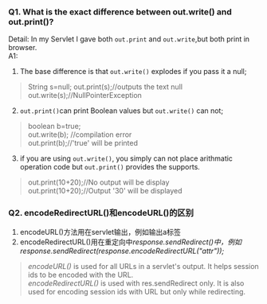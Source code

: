 ### Q1. What is the exact difference between out.write() and out.print()?
Detail: In my Servlet I gave both `out.print` and `out.write`,but both print in browser.  
A1:  
1. The base difference is that `out.write()` explodes if you pass it a null;
> String s=null;
out.print(s);//outputs the text null
out.write(s);//NullPointerException
2. `out.print()`can print Boolean values but `out.write()` can not;
> boolean b=true;  
out.write(b); //compilation error  
out.print(b);//'true' will be printed
3. if you are using `out.write()`, you simply can not place arithmatic operation code but `out.print()` provides the supports.  
>out.print(10+20);//No output will be display  
out.print(10+20);//Output '30' will be displayed
### Q2. encodeRedirectURL()和encodeURL()的区别  
1. encodeURL()方法用在servlet输出，例如输出a标签
2. encodeRedirectURL()用在重定向中*response.sendRedirect()*中，例如*response.sendRedirect(response.encodeRedirectURL("attr"));* 
>*encodeURL()* is used for all URLs in a servlet's output. It helps session ids to be encoded with the URL.  
*encodeRedirectURL()* is used with res.sendRedirect only. It is also used for encoding session ids with URL but only while redirecting.